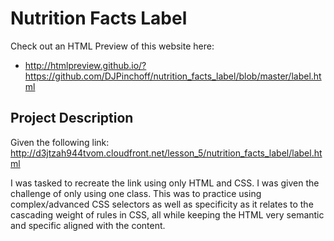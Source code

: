# Nutrition Facts Label

Check out an HTML Preview of this website here:
- http://htmlpreview.github.io/?https://github.com/DJPinchoff/nutrition_facts_label/blob/master/label.html

## Project Description

Given the following link:
http://d3jtzah944tvom.cloudfront.net/lesson_5/nutrition_facts_label/label.html

I was tasked to recreate the link using only HTML and CSS. I was given the challenge of only using one class. This was to practice using complex/advanced CSS selectors as well as specificity as it relates to the cascading weight of rules in CSS, all while keeping the HTML very semantic and specific aligned with the content.
